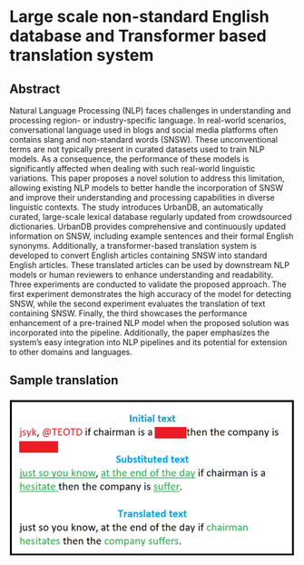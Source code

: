 # Large scale non-standard English database and Transformer based translation system

## Abstract
Natural Language Processing (NLP) faces challenges
in understanding and processing region- or industry-specific
language. In real-world scenarios, conversational language used
in blogs and social media platforms often contains slang and
non-standard words (SNSW). These unconventional terms are
not typically present in curated datasets used to train NLP
models. As a consequence, the performance of these models is
significantly affected when dealing with such real-world linguistic
variations. This paper proposes a novel solution to address this
limitation, allowing existing NLP models to better handle the
incorporation of SNSW and improve their understanding and
processing capabilities in diverse linguistic contexts.
The study introduces UrbanDB, an automatically curated,
large-scale lexical database regularly updated from crowdsourced
dictionaries. UrbanDB provides comprehensive and continuously
updated information on SNSW, including example
sentences and their formal English synonyms. Additionally, a
transformer-based translation system is developed to convert
English articles containing SNSW into standard English articles.
These translated articles can be used by downstream NLP models
or human reviewers to enhance understanding and readability.
Three experiments are conducted to validate the proposed approach.
The first experiment demonstrates the high accuracy
of the model for detecting SNSW, while the second experiment
evaluates the translation of text containing SNSW. Finally, the
third showcases the performance enhancement of a pre-trained
NLP model when the proposed solution was incorporated into
the pipeline. Additionally, the paper emphasizes the system’s easy
integration into NLP pipelines and its potential for extension to
other domains and languages.

## Sample translation
<kbd>
  <img src="/image/image.png">
</kbd>

